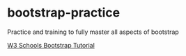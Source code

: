 # bootstrap-practice
Practice and training to fully master all aspects of bootstrap

[W3 Schools Bootstrap Tutorial](http://www.w3schools.com/bootstrap/)
 
